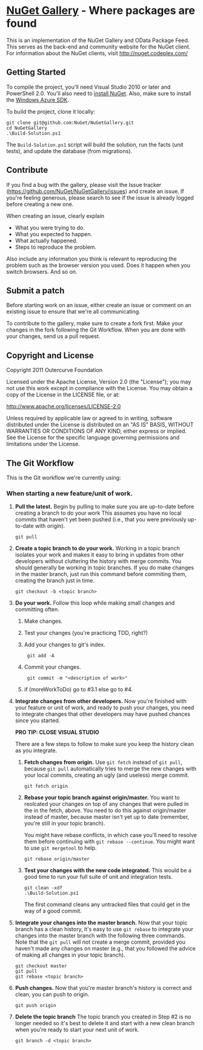 [NuGet Gallery](http://nuget.org/) - Where packages are found
=======================================================================
This is an implementation of the NuGet Gallery and OData Package Feed. This serves as the back-end and community 
website for the NuGet client. For information about the NuGet clients, visit http://nuget.codeplex.com/

## Getting Started

To compile the project, you'll need Visual Studio 2010 or later and PowerShell 2.0. You'll also need to 
[install NuGet](http://docs.nuget.org/docs/start-here/installing-nuget). Also, make sure to install the 
[Windows Azure SDK](http://www.microsoft.com/windowsazure/sdk/).

To build the project, clone it locally:

    git clone git@github.com:NuGet/NuGetGallery.git
    cd NuGetGallery
    .\Build-Solution.ps1

The `Build-Solution.ps1` script will build the solution, run the facts (unit tests), and update the database (from migrations).

## Contribute
If you find a bug with the gallery, please visit the Issue tracker (https://github.com/NuGet/NuGetGallery/issues) and 
create an issue. If you're feeling generous, please search to see if the issue is already logged before creating a 
new one.

When creating an issue, clearly explain
* What you were trying to do.
* What you expected to happen.
* What actually happened.
* Steps to reproduce the problem.

Also include any information you think is relevant to reproducing the problem such as the browser version you used. 
Does it happen when you switch browsers. And so on.

## Submit a patch
Before starting work on an issue, either create an issue or comment on an existing issue to ensure that we're all 
communicating.

To contribute to the gallery, make sure to create a fork first. Make your changes in the fork following 
the Git Workflow. When you are done with your changes, send us a pull request.

## Copyright and License
Copyright 2011 Outercurve Foundation

Licensed under the Apache License, Version 2.0 (the "License"); you may not use this work except in compliance with 
the License. You may obtain a copy of the License in the LICENSE file, or at:

http://www.apache.org/licenses/LICENSE-2.0

Unless required by applicable law or agreed to in writing, software distributed under the License is distributed on 
an "AS IS" BASIS, WITHOUT WARRANTIES OR CONDITIONS OF ANY KIND, either express or implied. See the License for the 
specific language governing permissions and limitations under the License.

## The Git Workflow

This is the Git workflow we're currently using:

### When starting a new feature/unit of work.
    
1.  __Pull the latest.__
    Begin by pulling to make sure you are up-to-date before creating a branch to do your work 
    This assumes you have no local commits that haven't yet been pushed (i.e., that you were 
    previously up-to-date with origin).
    
        git pull 
    
2.  __Create a topic branch to do your work.__
    Working in a topic branch isolates your work and makes it easy to bring in updates from
    other developers without cluttering the history with merge commits. You should generally
    be working in topic branches. If you do make changes in the master branch, just run this
    command before commiting them, creating the branch just in time.

        git checkout -b <topic branch>
    
3.  __Do your work.__
    Follow this loop while making small changes and committing often.    

    1.  Make changes.
    2. Test your changes (you're practicing TDD, right?)
    3. Add your changes to git's index.
        
            git add -A

    4. Commit your changes.
        
            git commit -m "<description of work>"
        
    5. if (moreWorkToDo) go to #3.1 else go to #4.

4.  __Integrate changes from other developers.__ 
    Now you're finished with your feature or unit of work, and ready to push your changes, 
    you need to integrate changes that other developers may have pushed chances since you 
    started.

    __PRO TIP: CLOSE VISUAL STUDIO__
    
    There are a few steps to follow to make sure you keep the history clean as you integrate.
    
    1.  __Fetch changes from origin.__
        Use `git fetch` instead of `git pull`, because `git pull` automatically tries to merge the 
        new changes with your local commits, creating an ugly (and useless) merge commit.
        
            git fetch origin
        
    2.  __Rebase your topic branch against origin/master.__
        You want to reolcated your changes on top of any changes that were pulled in the
        in the fetch, above. You need to do this against origin/master instead of 
        master, because master isn't yet up to date (remember, you're still in your
        topic branch).

        You might have rebase conflicts, in which case you'll need to resolve them before
        continuing with `git rebase --continue`. You might want to use `git mergetool` to help.
        
            git rebase origin/master
        
    3.  __Test your changes with the new code integrated.__
        This would be a good time to run your full suite of unit and integration tests.
        
            git clean -xdf
            .\Build-Solution.ps1
            
        The first command cleans any untracked files that could get in the way of a good commit.

5.  __Integrate your changes into the master branch.__
    Now that your topic branch has a clean history, it's easy to use `git rebase` to integrate
    your changes into the master branch with the following three commands. Note that the 
    `git pull` will not create a merge commit, provided you haven't made any changes on master
    (e.g., that you followed the advice of making all changes in your topic branch).
    
        git checkout master
        git pull
        git rebase <topic branch>
    
6.  __Push changes.__
    Now that you're master branch's history is correct and clean, you can push to origin.
    
        git push origin

7.  __Delete the topic branch__
    The topic branch you created in Step #2 is no longer needed so it's best to delete it and 
    start with a new clean branch when you're ready to start your next unit of work.
    
        git branch -d <topic branch>
